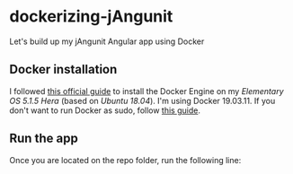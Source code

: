 # dockerizing-jAngunit
Let's build up my jAngunit Angular app using Docker

## Docker installation
I followed [this official guide](https://docs.docker.com/engine/install/ubuntu/#install-using-the-repository) to install the Docker Engine on my _Elementary OS 5.1.5 Hera_ (based on _Ubuntu 18.04_). I'm using Docker 19.03.11. If you don't want to run Docker as sudo, follow [this guide](https://docs.docker.com/engine/install/linux-postinstall/#manage-docker-as-a-non-root-user).

## Run the app
Once you are located on the repo folder, run the following line:
```
```